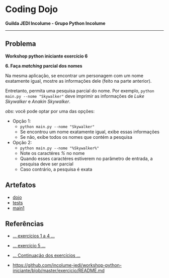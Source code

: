 # Coding Dojo

**Guilda JEDI Incolume - Grupo Python Incolume**

---

## Problema

**Workshop python iniciante exercício 6**

**6. Faça _matching_ parcial dos nomes**

Na mesma aplicação, se encontrar um personagem com um nome exatamente igual,
mostre as informações dele (feito na parte anterior).

Entretanto, permita uma pesquisa parcial do nome.
Por exemplo, `python main.py --nome "Skywalker"` deve imprimir as informações de
_Luke Skywalker_ e _Anakin Skywalker_.

_obs_: você pode optar por uma das opções:
* Opção 1:
    * `python main.py --nome "Skywalker"`
    * Se encontrou um nome exatamente igual, exibe essas informações
    * Se não, exibe todos os nomes que contém a pesquisa
* Opção 2:
    * `python main.py --nome "%Skywalker%"`
    * Note os caractéres _%_ no nome
    * Quando esses caractéres estiverem no parâmetro de entrada, a pesquisa deve ser parcial
    * Caso contrário, a pesquisa é exata



## Artefatos
- [dojo](./star_wars1.py)
- [tests](./test_20220725.py)
- [main1](./main1.py)


## Referências
- [...  exercícios 1 a 4 ...](/coding_dojo_jedi/20220721/README.md)
- [...  exercício 5 ...](/coding_dojo_jedi/20220722/README.md)
- [... Continuação dos exercícios ...](/coding_dojo_jedi/20220727/README.md)

- https://github.com/incolume-jedi/workshop-python-iniciante/blob/master/exercicio/README.md
